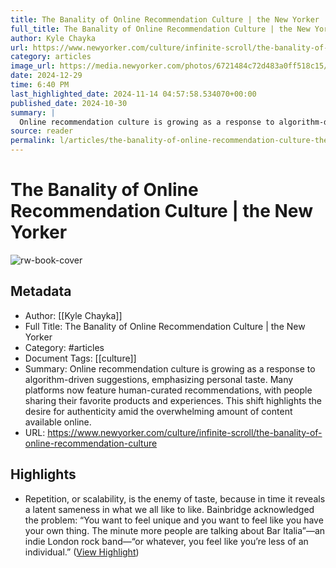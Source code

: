 ```yaml
---
title: The Banality of Online Recommendation Culture | the New Yorker
full_title: The Banality of Online Recommendation Culture | the New Yorker
author: Kyle Chayka
url: https://www.newyorker.com/culture/infinite-scroll/the-banality-of-online-recommendation-culture
category: articles
image_url: https://media.newyorker.com/photos/6721484c72d483a0ff518c15/16:9/w_1280,c_limit/NewYorker_Reccomendations_final.jpg
date: 2024-12-29
time: 6:40 PM
last_highlighted_date: 2024-11-14 04:57:58.534070+00:00
published_date: 2024-10-30
summary: |
  Online recommendation culture is growing as a response to algorithm-driven suggestions, emphasizing personal taste. Many platforms now feature human-curated recommendations, with people sharing their favorite products and experiences. This shift highlights the desire for authenticity amid the overwhelming amount of content available online.
source: reader
permalink: l/articles/the-banality-of-online-recommendation-culture-the-new-yorker
---
```

# The Banality of Online Recommendation Culture | the New Yorker

![rw-book-cover](https://media.newyorker.com/photos/6721484c72d483a0ff518c15/16:9/w_1280,c_limit/NewYorker_Reccomendations_final.jpg)

## Metadata
- Author: [[Kyle Chayka]]
- Full Title: The Banality of Online Recommendation Culture | the New Yorker
- Category: #articles
- Document Tags: [[culture]] 
- Summary: Online recommendation culture is growing as a response to algorithm-driven suggestions, emphasizing personal taste. Many platforms now feature human-curated recommendations, with people sharing their favorite products and experiences. This shift highlights the desire for authenticity amid the overwhelming amount of content available online.
- URL: https://www.newyorker.com/culture/infinite-scroll/the-banality-of-online-recommendation-culture

## Highlights
- Repetition, or scalability, is the enemy of taste, because in time it reveals a latent sameness in what we all like to like. Bainbridge acknowledged the problem: “You want to feel unique and you want to feel like you have your own thing. The minute more people are talking about Bar Italia”—an indie London rock band—“or whatever, you feel like you’re less of an individual.” ([View Highlight](https://read.readwise.io/read/01jcmgj221nyvmkkx4xbwp8eq7))


